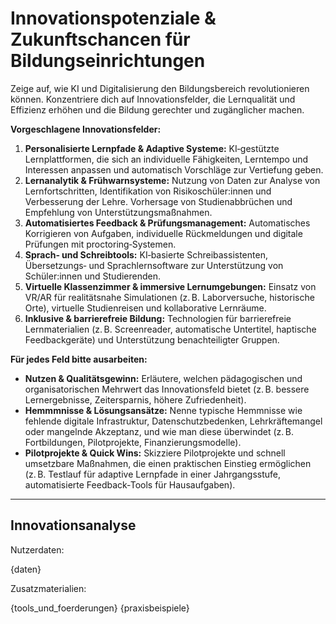 <!-- innovation.md -->
# Innovationspotenziale & Zukunftschancen für Bildungseinrichtungen

Zeige auf, wie KI und Digitalisierung den Bildungsbereich revolutionieren können.  Konzentriere dich auf Innovationsfelder, die Lernqualität und Effizienz erhöhen und die Bildung gerechter und zugänglicher machen.

**Vorgeschlagene Innovationsfelder:**

1. **Personalisierte Lernpfade & Adaptive Systeme:** KI‑gestützte Lernplattformen, die sich an individuelle Fähigkeiten, Lerntempo und Interessen anpassen und automatisch Vorschläge zur Vertiefung geben.
2. **Lernanalytik & Frühwarnsysteme:** Nutzung von Daten zur Analyse von Lernfortschritten, Identifikation von Risikoschüler:innen und Verbesserung der Lehre.  Vorhersage von Studienabbrüchen und Empfehlung von Unterstützungsmaßnahmen.
3. **Automatisiertes Feedback & Prüfungsmanagement:** Automatisches Korrigieren von Aufgaben, individuelle Rückmeldungen und digitale Prüfungen mit proctoring‑Systemen.
4. **Sprach‑ und Schreibtools:** KI‑basierte Schreibassistenten, Übersetzungs‑ und Sprachlernsoftware zur Unterstützung von Schüler:innen und Studierenden.
5. **Virtuelle Klassenzimmer & immersive Lernumgebungen:** Einsatz von VR/AR für realitätsnahe Simulationen (z. B. Laborversuche, historische Orte), virtuelle Studienreisen und kollaborative Lernräume.
6. **Inklusive & barrierefreie Bildung:** Technologien für barrierefreie Lernmaterialien (z. B. Screenreader, automatische Untertitel, haptische Feedbackgeräte) und Unterstützung benachteiligter Gruppen.

**Für jedes Feld bitte ausarbeiten:**

* **Nutzen & Qualitätsgewinn:** Erläutere, welchen pädagogischen und organisatorischen Mehrwert das Innovationsfeld bietet (z. B. bessere Lernergebnisse, Zeitersparnis, höhere Zufriedenheit).
* **Hemmmnisse & Lösungsansätze:** Nenne typische Hemmnisse wie fehlende digitale Infrastruktur, Datenschutzbedenken, Lehrkräftemangel oder mangelnde Akzeptanz, und wie man diese überwindet (z. B. Fortbildungen, Pilotprojekte, Finanzierungsmodelle).
* **Pilotprojekte & Quick Wins:** Skizziere Pilotprojekte und schnell umsetzbare Maßnahmen, die einen praktischen Einstieg ermöglichen (z. B. Testlauf für adaptive Lernpfade in einer Jahrgangsstufe, automatisierte Feedback‑Tools für Hausaufgaben).

---

## Innovationsanalyse

Nutzerdaten:

{daten}

Zusatzmaterialien:

{tools_und_foerderungen}
{praxisbeispiele}